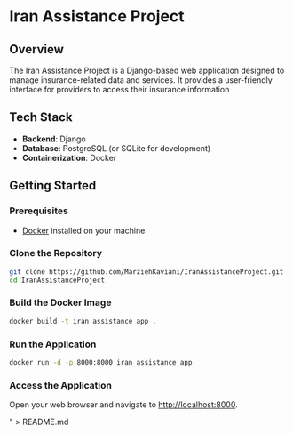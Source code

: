 # Iran Assistance Project

## Overview

The Iran Assistance Project is a Django-based web application designed to manage insurance-related data and services. It provides a user-friendly interface for providers to access their insurance information

## Tech Stack

- **Backend**: Django
- **Database**: PostgreSQL (or SQLite for development)
- **Containerization**: Docker

## Getting Started

### Prerequisites

- [Docker](https://www.docker.com/products/docker-desktop) installed on your machine.

### Clone the Repository

```bash
git clone https://github.com/MarziehKaviani/IranAssistanceProject.git
cd IranAssistanceProject
```

### Build the Docker Image

```bash
docker build -t iran_assistance_app .
```

### Run the Application

```bash
docker run -d -p 8000:8000 iran_assistance_app
```

### Access the Application

Open your web browser and navigate to [http://localhost:8000](http://localhost:8000).

" > README.md
